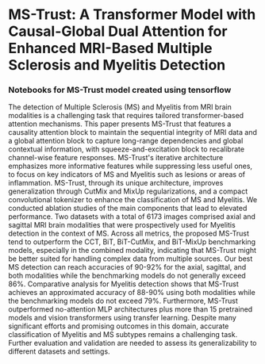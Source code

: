 # MS-Trust: A Transformer Model with Causal-Global Dual Attention for Enhanced MRI-Based Multiple Sclerosis and Myelitis Detection
### Notebooks for MS-Trust model created using tensorflow


The detection of Multiple Sclerosis (MS) and Myelitis from MRI brain modalities is a challenging task that requires tailored transformer-based attention mechanisms. This paper presents MS-Trust that features a causality attention block to maintain the sequential integrity of MRI data and a global attention block to capture long-range dependencies and global contextual information, with squeeze-and-excitation block to recalibrate channel-wise feature responses. MS-Trust's iterative architecture emphasizes more informative features while suppressing less useful ones, to focus on key indicators of MS and Myelitis such as lesions or areas of inflammation. MS-Trust, through its unique architecture, improves generalization through CutMix and MixUp regularizations, and a compact convolutional tokenizer to enhance the classification of MS and Myelitis. We conducted ablation studies of the main components that lead to elevated performance. Two datasets with a total of 6173 images comprised axial and sagittal MRI brain modalities that were prospectively used for Myelitis detection in the context of MS. Across all metrics, the proposed MS-Trust tend to outperform the CCT, BiT, BiT-CutMix, and BiT-MixUp benchmarking models, especially in the combined modality, indicating that MS-Trust might be better suited for handling complex data from multiple sources. Our best MS detection can reach accuracies of 90-92% for the axial, sagittal, and both modalities while the benchmarking models do not generally exceed 86%. Comparative analysis for Myelitis detection shows that MS-Trust achieves an approximated accuracy of 88-90% using both modalities while the benchmarking models do not exceed 79%. Furthermore, MS-Trust outperformed no-attention MLP architectures plus more than 15 pretrained models and vision transformers using transfer learning. Despite many significant efforts and promising outcomes in this domain, accurate classification of Myelitis and MS subtypes remains a challenging task. Further evaluation and validation are needed to assess its generalizability to different datasets and settings. 
